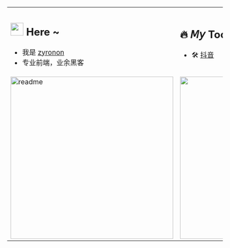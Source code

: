 <table border="0">
<tr>
    <td>
	<h2>
	   <img width='30' src='https://cdn.jsdelivr.net/gh/yesmore/img/img/pop_cat.gif'/> Here ~  
	</h2>
  	<ul>
           <li>我是 <a href='http://ttentau.top' target="_black">zyronon</a> </li>    
           <li>专业前端，业余黑客</li> 
  	</ul> 
    </td>
    <td>
	 <h2>
            🔥 𝘔𝘺 Tool
        </h2>
        <ul>
            <li>🛠️ <a href='http://ttentau.top/dy/' target='_blank'>抖音</a></li> 
        </ul>
    </td>
</tr>
<tr>
    <td>      
	<img width="380px" alt='readme' src="https://github-readme-stats.vercel.app/api?username=zyronon&show_icons=true&theme=radical" />
    </td>
    <td>
	<img width="380px" src='https://github-readme-stats.vercel.app/api/top-langs/?username=zyronon&layout=compact&hide=html'/>
    </td>
</tr>
</table>
